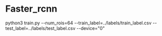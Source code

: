 # Faster_rcnn

python3 train.py --num_rois=64 --train_label=../labels/train_label.csv --test_label=../labels/test_label.csv --device="0"
